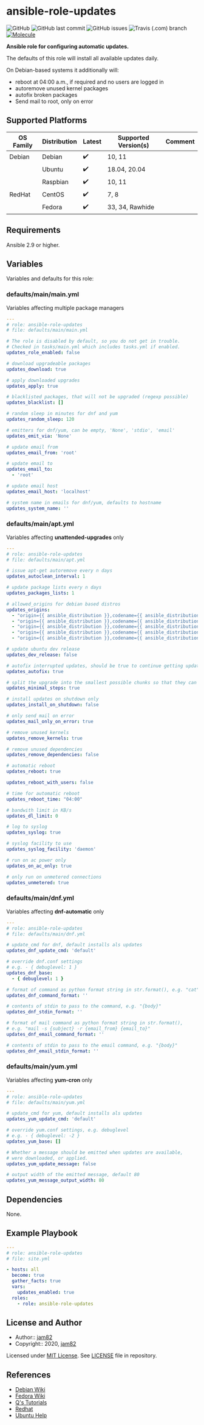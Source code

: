 # ansible-role-updates

![GitHub](https://img.shields.io/github/license/jam82/ansible-role-updates) ![GitHub last commit](https://img.shields.io/github/last-commit/jam82/ansible-role-updates) ![GitHub issues](https://img.shields.io/github/issues-raw/jam82/ansible-role-updates) ![Travis (.com) branch](https://img.shields.io/travis/com/jam82/ansible-role-updates/main?label=travis) [![Molecule](https://github.com/jam82/ansible-role-updates/actions/workflows/molecule.yml/badge.svg)](https://github.com/jam82/ansible-role-updates/actions/workflows/molecule.yml)

**Ansible role for configuring automatic updates.**

The defaults of this role will install all available updates daily.

On Debian-based systems it additionally will:

- reboot at 04:00 a.m., if required and no users are logged in
- autoremove unused kernel packages
- autofix broken packages
- Send mail to root, only on error

## Supported Platforms

| OS Family | Distribution  | Latest | Supported Version(s) | Comment |
|-----------|---------------|--------|----------------------|---------|
| Debian    | Debian        | :heavy_check_mark: | 10, 11 | |
|           | Ubuntu        | :heavy_check_mark: | 18.04, 20.04 | |
|           | Raspbian      | :heavy_check_mark: | 10, 11 | |
| RedHat    | CentOS        | :heavy_check_mark: | 7, 8 | |
|           | Fedora        | :heavy_check_mark: | 33, 34, Rawhide | |

## Requirements

Ansible 2.9 or higher.

## Variables

Variables and defaults for this role:

### defaults/main/main.yml

Variables affecting multiple package managers

```yaml
---
# role: ansible-role-updates
# file: defaults/main/main.yml

# The role is disabled by default, so you do not get in trouble.
# Checked in tasks/main.yml which includes tasks.yml if enabled.
updates_role_enabled: false

# download upgradeable packages
updates_download: true

# apply downloaded upgrades
updates_apply: true

# blacklisted packages, that will not be upgraded (regexp possible)
updates_blacklist: []

# random sleep in minutes for dnf and yum
updates_random_sleep: 120

# emitters for dnf/yum, can be empty, 'None', 'stdio', 'email'
updates_emit_via: 'None'

# update email from
updates_email_from: 'root'

# update email to
updates_email_to:
  - 'root'

# update email host
updates_email_host: 'localhost'

# system name in emails for dnf/yum, defaults to hostname
updates_system_name: ''
```

### defaults/main/apt.yml

Variables affecting **unattended-upgrades** only

```yaml
---
# role: ansible-role-updates
# file: defaults/main/apt.yml

# issue apt-get autoremove every n days
updates_autoclean_interval: 1

# update package lists every n days
updates_packages_lists: 1

# allowed_origins for debian based distros
updates_origins:
  - "origin={{ ansible_distribution }},codename={{ ansible_distribution_release }}"
  - "origin={{ ansible_distribution }},codename={{ ansible_distribution_release }}-backports"
  - "origin={{ ansible_distribution }},codename={{ ansible_distribution_release }}-updates"
  - "origin={{ ansible_distribution }},codename={{ ansible_distribution_release }}-security"
  - "origin={{ ansible_distribution }},codename={{ ansible_distribution_release }},l={{ ansible_distribution }}-Security"

# update ubuntu dev release
updates_dev_release: false

# autofix interrupted updates, should be true to continue getting updates
updates_autofix: true

# split the upgrade into the smallest possible chunks so that they can be interrupted with SIGTERM
updates_minimal_steps: true

# install updates on shutdown only
updates_install_on_shutdown: false

# only send mail on error
updates_mail_only_on_error: true

# remove unused kernels
updates_remove_kernels: true

# remove unused dependencies
updates_remove_dependencies: false

# automatic reboot
updates_reboot: true

updates_reboot_with_users: false

# time for automatic reboot
updates_reboot_time: "04:00"

# bandwith limit in KB/s
updates_dl_limit: 0

# log to syslog
updates_syslog: true

# syslog facility to use
updates_syslog_facility: 'daemon'

# run on ac power only
updates_on_ac_only: true

# only run on unmetered connections
updates_unmetered: true
```

### defaults/main/dnf.yml

Variables affecting **dnf-automatic** only

```yaml
---
# role: ansible-role-updates
# file: defaults/main/dnf.yml

# update_cmd for dnf, default installs als updates
updates_dnf_update_cmd: 'default'

# override dnf.conf settings
# e.g. - { debuglevel: 1 }
updates_dnf_base:
  - { debuglevel: 1 }

# format of command as python format string in str.format(), e.g. "cat"
updates_dnf_command_format: ''

# contents of stdin to pass to the command, e.g. "{body}"
updates_dnf_stdin_format: ''

# format of mail command as python format string in str.format(),
# e.g. "mail -s {subject} -r {email_from} {email_to}"
updates_dnf_email_command_format: ''

# contents of stdin to pass to the email command, e.g. "{body}"
updates_dnf_email_stdin_format: ''
```

### defaults/main/yum.yml

Variables affecting **yum-cron** only

```yaml
---
# role: ansible-role-updates
# file: defaults/main/yum.yml

# update_cmd for yum, default installs als updates
updates_yum_update_cmd: 'default'

# override yum.conf settings, e.g. debuglevel
# e.g. - { debuglevel: -2 }
updates_yum_base: []

# Whether a message should be emitted when updates are available,
# were downloaded, or applied.
updates_yum_update_message: false

# output width of the emitted message, default 80
updates_yum_message_output_width: 80
```

## Dependencies

None.

## Example Playbook

```yaml
---
# role: ansible-role-updates
# file: site.yml

- hosts: all
  become: true
  gather_facts: true
  vars:
    updates_enabled: true
  roles:
    - role: ansible-role-updates
```

## License and Author

- Author:: [jam82](https://github.com/jam82/)
- Copyright:: 2020, [jam82](https://github.com/jam82/)

Licensed under [MIT License](https://opensource.org/licenses/MIT).
See [LICENSE](https://github.com/jam82/ansible-role-updates/blob/master/LICENSE) file in repository.

## References

- [Debian Wiki](https://wiki.debian.org/UnattendedUpgrades)
- [Fedora Wiki](https://fedoraproject.org/wiki/AutoUpdates)
- [Q's Tutorials](https://www.stqu.de/joomla/index.php/raspberry-pi/90-pi-automatische-updates-unattended-upgrades)
- [Redhat](https://access.redhat.com/solutions/10185)
- [Ubuntu Help](https://help.ubuntu.com/lts/serverguide/automatic-updates.html)
